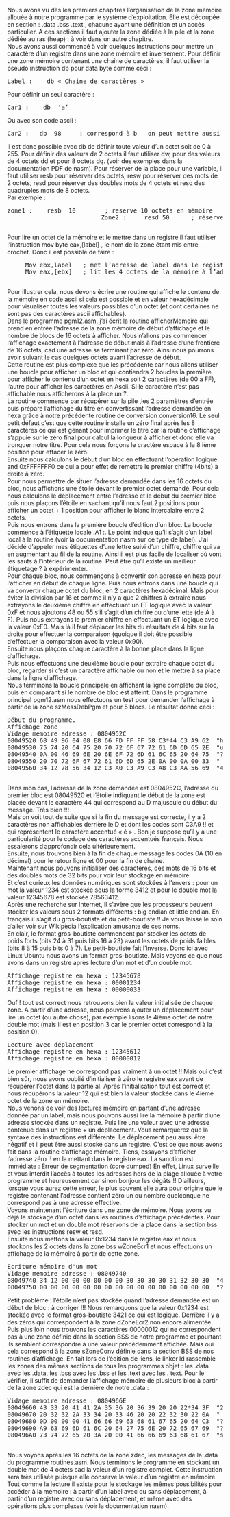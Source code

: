 Nous avons vu dès les premiers chapitres l’organisation de la zone mémoire allouée à notre programme par le système d’exploitation. Elle est découpée en section : .data .bss .text , chacune ayant une définition et un accès particulier. A ces sections il faut ajouter la zone dédiée à la pile et la zone dédiée au ras (heap) : à voir dans un autre chapitre.<br>
Nous avons aussi commencé à voir quelques instructions pour mettre un caractère d’un registre dans une zone mémoire et inversement.
Pour définir une zone mémoire contenant une chaine de caractères, il faut utiliser la pseudo instruction db pour data byte comme ceci :
<pre>
Label :    db « Chaine de caractères »
</pre>
Pour définir un seul caractère :
<pre>
Car1 :    db  ‘a’
</pre>
Ou avec son code ascii :
<pre>
Car2 :   db  98     ; correspond à b   on peut mettre aussi en hexa 0x62
</pre>
Il est donc possible avec db de définir toute valeur d’un octet soit de 0 à 255.
Pour définir des valeurs de 2 octets il faut utiliser dw, pour des valeurs de 4 octets dd et pour 8 octets dq. (voir des exemples dans la documentation PDF de nasm).
Pour réserver de la place pour une variable, il faut utiliser resb  pour réserver des octets, resw pour réserver des mots de 2 octets, resd pour réserver des doubles mots de 4 octets et resq des quadruples mots de 8 octets.<br>
Par exemple :  
<pre>
zone1 :    resb  10        ; reserve 10 octets en mémoire
                          Zone2 :     resd 50      ; réserve 50 double mots de 4 octets.
                          </pre>
Pour lire un octet de la mémoire et le mettre dans un registre il faut utiliser l’instruction mov byte eax,[label] , le nom de la zone étant mis entre crochet.
Donc il est possible de faire :
<pre>
     Mov ebx,label   ; met l’adresse de label dans le registre ebx
     Mov eax,[ebx]   ; lit les 4 octets de la mémoire à l’adresse contenue dans ebx et les mets dans eax.
 </pre>
Pour illustrer cela, nous devons écrire une routine qui affiche le contenu de la mémoire en code ascii si cela est possible et en valeur hexadécimale pour visualiser toutes les valeurs possibles d’un octet (et dont certaines ne sont pas des caractères ascii affichables).<br>
Dans le programme pgm12.asm, j’ai écrit la routine afficherMemoire qui prend en entrée l’adresse de la zone mémoire de début d’affichage et le nombre de blocs de 16 octets à afficher. Nous n’allons pas commencer l’affichage exactement à l’adresse de début  mais à l’adresse d’une frontière de 16 octets, cad une adresse se terminant par zéro. Ainsi nous pourrons avoir suivant le cas quelques octets avant l’adresse de début.<Br>
Cette routine est plus complexe que les précédente car nous allons utiliser une boucle pour afficher un bloc  et qui contiendra 2 boucles la première pour afficher le contenu d’un octet en hexa soit 2 caractères (de 00 à FF), l’autre pour afficher les caractères en Ascii. Si le caractère n’est pas affichable nous afficherons à la place un ?. <br>
La routine commence par récupérer sur la pile ,les 2 paramètres d’entrée puis prépare l’affichage du titre en convertissant l’adresse demandée en hexa grâce à notre précédente routine de conversion conversion16. Le seul petit défaut c’est que cette routine installe un zéro final après les 8 caractères ce qui est gênant pour imprimer le titre car la routine d’affichage s’appuie sur le zéro final pour calcul la longueur à afficher et donc elle va tronquer notre titre. Pour cela nous forçons le cractère espace à la 8 ième position pour effacer le zéro.<br>
Ensuite nous calculons le début d’un bloc en effectuant l’opération logique and 0xFFFFFFF0 ce qui a pour effet de remettre le premier chiffre  (4bits) à droite à zéro. <br>
Pour nous permettre de situer l’adresse demandée dans les 16 octets du bloc, nous affichons une étoile devant le premier octet demandé. Pour cela nous calculons le déplacement entre l’adresse et le début du premier bloc puis nous plaçons l’étoile en sachant qu’il nous faut 2 positions pour afficher un octet + 1 position pour afficher le blanc intercalaire entre 2 octets.<br>
Puis nous entrons dans la première boucle d’édition d’un bloc. La boucle commence à l’étiquette locale .A1 :. Le point indique qu’il s’agit d’un label local à la routine (voir la documentation nasm sur ce type de label). J’ai décidé d’appeler mes étiquettes d’une lettre suivi d’un chiffre, chiffre qui va en augmentant au fil de la routine. Ainsi il est plus facile de localiser où vont les sauts à l’intérieur de la routine. Peut être qu’il existe un meilleur étiquetage ?  à expérimenter.<br>
Pour chaque bloc, nous commençons à convertir son adresse en hexa pour l’afficher en début de chaque ligne. Puis nous entrons dans une boucle qui va convertir chaque octet du bloc, en 2 caractères hexadécimal. Mais pour éviter la division par 16 et comme il n’y a que 2 chiffres à extraire nous extrayons le deuxième chiffre en effectuant un ET logique avec la valeur 0xF et nous ajoutons 48 ou 55 s’il s’agit d’un chiffre ou d’une lette (de A à F). Puis nous extrayons le premier chiffre en effectuant un ET logique avec la valeur 0xF0. Mais là il faut déplacer les bits du résultats de 4 bits sur la droite pour effectuer la comparaison (quoique il doit être possible d’effectuer la comparaison avec la valeur 0x90). <br>
Ensuite nous plaçons chaque caractère à la bonne place dans la ligne d’affichage.<br>
Puis nous effectuons une deuxième boucle pour extraire chaque octet du bloc, regarder si c’est un caractère affichable ou non et le mettre à sa place dans la ligne d’affichage.<br>
Nous terminons la boucle principale en affichant la ligne complète du bloc, puis en comparant si le nombre de bloc est atteint.
Dans le programme principal pgm12.asm nous effectuons un test pour demander l’affichage à partir de la zone szMessDebPgm  et pour 5 blocs. Le résultat donne ceci :
  <Pre>
Début du programme.
Affichage zone
Vidage memoire adresse : 0804952C
08049520 68 49 96 04 08 E8 66 FD FF FF 58 C3*44 C3 A9 62  "hI????f???X?D??b"
08049530 75 74 20 64 75 20 70 72 6F 67 72 61 6D 6D 65 2E  "ut du programme."
08049540 0A 00 46 69 6E 20 6E 6F 72 6D 61 6C 65 20 64 75  "??Fin normale du"
08049550 20 70 72 6F 67 72 61 6D 6D 65 2E 0A 00 0A 00 33  " programme.????3"
08049560 34 12 78 56 34 12 C3 A0 C3 A9 C3 A8 C3 AA 56 69  "4?xV4?????????Vi"
    </pre>
Dans mon cas, l’adresse de la zone démandée est 0804952C, l’adresse du premier bloc est 08049520 et l’étoile indiquant le début de la zone est placée devant le caractère 44 qui correspond au D majuscule du début du message. Très bien !!!<br>
Mais on voit tout de suite que si la fin du message est correcte, il y a 2 caractères non affichables derrière le D et dont les codes sont C3A9 !! et qui représentent le caractère accentué « é » . Bon je suppose qu’il y a une particularité pour le codage des caractères accentués français. Nous essaierons d’approfondir cela ultérieurement.<br>
Ensuite, nous trouvons bien à la fin de chaque message les codes 0A (10 en décimal) pour le retour ligne et 00 pour la fin de chaine.<br>
Maintenant nous pouvons initialiser des caractères, des mots de 16 bits et des doubles mots de 32 bits pour voir leur stockage en mémoire.<br>
Et c’est curieux les données numériques sont stockées à l’envers : pour un mot la valeur 1234 est stockée sous la forme 3412 et pour le double mot la valeur 12345678 est stockée 78563412. <br>
Après une recherche sur Internet, il s’avère que les processeurs peuvent stocker les valeurs sous 2 formats différents : big endian et little endian. En français il s’agit du gros-boutiste et du petit-boutiste !! Je vous laisse le soin d’aller voir sur Wikipèdia l’explication amusante de ces noms. <br>
En clair, le format gros-boutiste commencent par stocker les octets de poids forts (bits 24 à 31 puis bits 16 à 23) avant les octets de poids faibles (bits 8 à 15 puis bits 0 à 7). Le petit-boutiste fait l’inverse. Donc ici avec Linux Ubuntu nous avons un format gros-boutiste.
Mais voyons ce que nous avons dans un registre après lecture d’un mot et d’un double mot. 
  <pre>
Affichage registre en hexa : 12345678
Affichage registre en hexa : 00001234
Affichage registre en hexa : 00000033
</pre>
Ouf ! tout est correct nous retrouvons bien la valeur initialisée de chaque zone.
 A partir d’une adresse, nous pouvons ajouter un déplacement pour lire un octet (ou autre chose), par exemple lisons le 4ième octet de notre double mot (mais il est en position 3 car le premier octet correspond à la position 0).
  <pre>
Lecture avec déplacement
Affichage registre en hexa : 12345612
Affichage registre en hexa : 00000012
</pre>
Le premier affichage ne correspond pas vraiment à un octet !! Mais oui c’est bien sûr, nous avons oublié d’initialiser à zéro le registre eax avant de récupérer l’octet dans la partie al. Après l’initialisation tout est correct et nous récupérons la valeur 12 qui est bien la valeur stockée dans le 4ième octet de la zone en mémoire.<br>
Nous venons de voir des lectures mémoire en partant d’une adresse donnée par un label, mais nous pouvons aussi lire la mémoire à partir d’une adresse stockée dans un registre. Puis lire une valeur avec une adresse contenue dans un registre + un déplacement. Vous remarquerez que la syntaxe des instructions est différente. Le déplacement peu aussi être négatif et il peut être aussi stocké dans un registre. C’est ce que nous avons fait dans la routine d’affichage mémoire.
Tiens, essayons d’afficher l’adresse zéro !! en la mettant dans le registre eax. La sanction est immédiate : 
Erreur de segmentation (core dumped)
En effet, Linux surveille et vous interdit l’accès à toutes les adresses hors de la plage allouée à votre programme et heureusement car sinon bonjour les dégâts !!
D’ailleurs, lorsque vous aurez cette erreur, le plus souvent elle aura pour origine que  le registre contenant l’adresse  contient zéro un ou nombre quelconque ne correspond pas à une adresse effective.<br>
Voyons maintenant l’écriture dans une zone de mémoire. Nous avons vu déjà le stockage d’un octet dans les routines d’affichage précédentes. Pour stocker un mot et un double mot réservons de la place dans la section bss avec les instructions resw et resd.<br>
Ensuite nous mettons la valeur 0x1234 dans le registre eax et nous stockons les 2 octets dans la zone bss wZoneEcr1 et nous effectuons un affichage de la mémoire à partir de cette zone.
  <pre>
Ecriture mémoire d'un mot
Vidage memoire adresse : 08049740
08049740 34 12 00 00 00 00 00 00 30 30 30 30 31 32 30 30  "4???????00001200"
08049750 00 00 00 00 00 00 00 00 00 00 00 00 00 00 00 00  "????????????????"
</pre>
Petit problème : l’étoile n’est pas stockée quand l’adresse demandée est un début de bloc : à corriger !!!
Nous remarquons que la valeur 0x1234 est stockée avec le format gros-boutiste 3421 ce qui est logique. Derrière il y a des zéros qui correspondent à la zone dZoneEcr2 non encore alimentée. Puis plus loin nous trouvons les caractères 00000012 qui ne correspondent pas à une zone définie dans la section BSS de notre programme et pourtant ils semblent correspondre à une valeur précédemment affichée. Mais oui cela correspond à la zone sZoneConv définie dans la section BSS de nos routines d’affichage. En fait lors de l’édition de liens, le linker ld rassemble les zones des mêmes sections de tous les programmes objet : les .data avec les .data, les .bss avec les .bss et les .text avec les . text.
Pour le vérifier, il suffit de demander l’affichage mémoire de plusieurs bloc à  partir de la zone zdec qui est la dernière de notre .data :
  <Pre>
Vidage memoire adresse : 0804966E
08049660 43 33 20 41 41 2A 35 36 20 36 39 20 20 22*34 3F  "20 22*34 3F  "20"
08049670 20 32 32 2A 33 34 20 33 46 20 20 22 32 30 22 0A  " 22*34 3F  "20"?"
08049680 0D 00 00 00 41 66 66 69 63 68 61 67 65 20 64 C3  "????Affichage d?"
08049690 A9 63 69 6D 61 6C 20 64 27 75 6E 20 72 65 67 69  "?cimal d'un regi"
080496A0 73 74 72 65 20 3A 20 00 41 66 66 69 63 68 61 67  "stre : ?Affichag"
    </pre>
Nous voyons après les 16 octets de la zone zdec, les messages de la .data du programme routines.asm.
Nous terminons le programme en stockant un double mot de 4 octets cad la valeur d’un registre complet. Cette instruction sera très utilisée puisque elle conserve la valeur d’un registre en mémoire.<br>
Tout comme la lecture il existe pour le stockage les mêmes possibilités pour accéder à la mémoire : à partir d’un label avec ou sans déplacement, à partir d’un registre avec ou sans déplacement, et même avec des opérations plus complexes (voir la documentation nasm).
